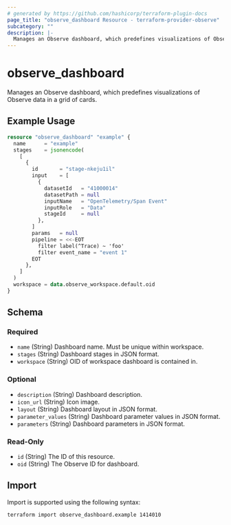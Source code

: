 ```yaml
---
# generated by https://github.com/hashicorp/terraform-plugin-docs
page_title: "observe_dashboard Resource - terraform-provider-observe"
subcategory: ""
description: |-
  Manages an Observe dashboard, which predefines visualizations of Observe data in a grid of cards.
---
```

# observe_dashboard

Manages an Observe dashboard, which predefines visualizations of Observe data in a grid of cards.
## Example Usage
```terraform
resource "observe_dashboard" "example" {
  name      = "example"
  stages    = jsonencode(
    [
      {
        id       = "stage-nkeju1il"
        input    = [
          {
            datasetId   = "41000014"
            datasetPath = null
            inputName   = "OpenTelemetry/Span Event"
            inputRole   = "Data"
            stageId     = null
          },
        ]
        params   = null
        pipeline = <<-EOT
          filter label(^Trace) ~ 'foo'
          filter event_name = "event 1"
        EOT
      },
    ]
  )
  workspace = data.observe_workspace.default.oid
}
```
<!-- schema generated by tfplugindocs -->
## Schema

### Required

- `name` (String) Dashboard name. Must be unique within workspace.
- `stages` (String) Dashboard stages in JSON format.
- `workspace` (String) OID of workspace dashboard is contained in.

### Optional

- `description` (String) Dashboard description.
- `icon_url` (String) Icon image.
- `layout` (String) Dashboard layout in JSON format.
- `parameter_values` (String) Dashboard parameter values in JSON format.
- `parameters` (String) Dashboard parameters in JSON format.

### Read-Only

- `id` (String) The ID of this resource.
- `oid` (String) The Observe ID for dashboard.
## Import
Import is supported using the following syntax:
```shell
terraform import observe_dashboard.example 1414010
```

